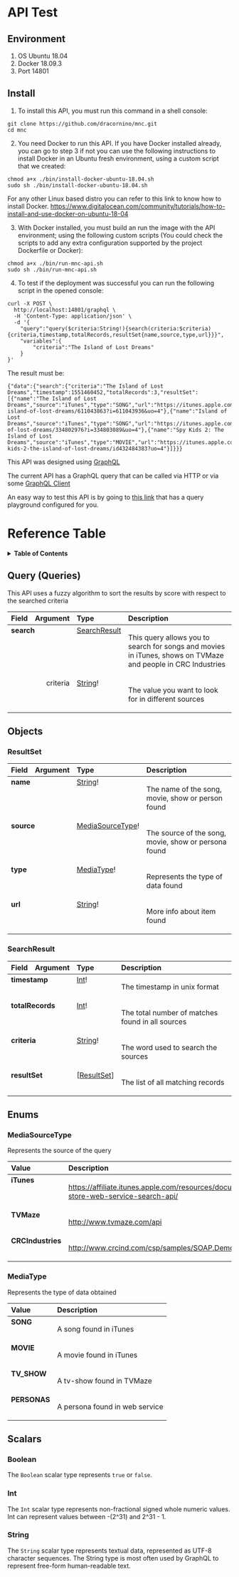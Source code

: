 # API Test

## Environment

1. OS Ubuntu 18.04
2. Docker 18.09.3
3. Port 14801

## Install

1. To install this API, you must run this command in a shell console:

```
git clone https://github.com/dracornino/mnc.git
cd mnc
```

2. You need Docker to run this API. If you have Docker installed already, you can go to step 3 if not you can use the following instructions to install Docker in an Ubuntu fresh environment, using a custom script that we created:

```
chmod a+x ./bin/install-docker-ubuntu-18.04.sh
sudo sh ./bin/install-docker-ubuntu-18.04.sh
```

For any other Linux based distro you can refer to this link to know how to install Docker.
https://www.digitalocean.com/community/tutorials/how-to-install-and-use-docker-on-ubuntu-18-04

3. With Docker installed, you must build an run the image with the API environment; using the following custom scripts (You could check the scripts to add any extra configuration supported by the project Dockerfile or Docker):

```
chmod a+x ./bin/run-mnc-api.sh
sudo sh ./bin/run-mnc-api.sh
```

4. To test if the deployment was successful you can run the following script in the opened console:

```
curl -X POST \
  http://localhost:14801/graphql \
  -H 'Content-Type: application/json' \
  -d '{
	"query":"query($criteria:String!){search(criteria:$criteria){criteria,timestamp,totalRecords,resultSet{name,source,type,url}}}",
	"variables":{
		"criteria":"The Island of Lost Dreams"
	}
}'
```

The result must be:

```
{"data":{"search":{"criteria":"The Island of Lost Dreams","timestamp":1551460452,"totalRecords":3,"resultSet":[{"name":"The Island of Lost Dreams","source":"iTunes","type":"SONG","url":"https://itunes.apple.com/us/album/the-island-of-lost-dreams/611043863?i=611043936&uo=4"},{"name":"Island of Lost Dreams","source":"iTunes","type":"SONG","url":"https://itunes.apple.com/us/album/island-of-lost-dreams/334802976?i=334803089&uo=4"},{"name":"Spy Kids 2: The Island of Lost Dreams","source":"iTunes","type":"MOVIE","url":"https://itunes.apple.com/us/movie/spy-kids-2-the-island-of-lost-dreams/id432484383?uo=4"}]}}}
```

This API was designed using [GraphQL](https://graphql.org/)

The current API has a GraphQL query that can be called via HTTP
or via some [GraphQL Client](https://graphql.org/code/#graphql-clients)

An easy way to test this API is by going to [this link](<http://localhost:14801/graphql?query=query(%24criteria%3AString!)%0A%7B%0A%20%20search(criteria%3A%20%24criteria)%20%7B%0A%20%20%20%20criteria%0A%20%20%20%20timestamp%0A%20%20%20%20totalRecords%0A%20%20%20%20resultSet%20%7B%0A%20%20%20%20%20%20name%0A%20%20%20%20%20%20source%0A%20%20%20%20%20%20type%0A%20%20%20%20%20%20url%0A%20%20%20%20%7D%0A%20%20%7D%0A%7D%0A&variables=%7B%0A%20%20%22criteria%22%3A%20%22The%20Island%20of%20Lost%20Dreams%22%0A%7D>) that has a query playground configured for you.

# Reference Table

<details>
  <summary><strong>Table of Contents</strong></summary>

-   [Query](#query)
-   [Objects](#objects)
    -   [ResultSet](#resultset)
    -   [SearchResult](#searchresult)
-   [Enums](#enums)
    -   [MediaSourceType](#mediasourcetype)
    -   [MediaType](#mediatype)
-   [Scalars](#scalars)
    -   [Boolean](#boolean)
    -   [Int](#int)
    -   [String](#string)

</details>

## Query (Queries)

This API uses a fuzzy algorithm to sort the results by score with respect to the searched criteria

<table>
<thead>
<tr>
<th align="left">Field</th>
<th align="right">Argument</th>
<th align="left">Type</th>
<th align="left">Description</th>
</tr>
</thead>
<tbody>
<tr>
<td colspan="2" valign="top"><strong>search</strong></td>
<td valign="top"><a href="#searchresult">SearchResult</a></td>
<td>

This query allows you to search for songs and movies in iTunes, shows on TVMaze and people in CRC Industries

</td>
</tr>
<tr>
<td colspan="2" align="right" valign="top">criteria</td>
<td valign="top"><a href="#string">String</a>!</td>
<td>

The value you want to look for in different sources

</td>
</tr>
</tbody>
</table>

## Objects

### ResultSet

<table>
<thead>
<tr>
<th align="left">Field</th>
<th align="right">Argument</th>
<th align="left">Type</th>
<th align="left">Description</th>
</tr>
</thead>
<tbody>
<tr>
<td colspan="2" valign="top"><strong>name</strong></td>
<td valign="top"><a href="#string">String</a>!</td>
<td>

The name of the song, movie, show or person found

</td>
</tr>
<tr>
<td colspan="2" valign="top"><strong>source</strong></td>
<td valign="top"><a href="#mediasourcetype">MediaSourceType</a>!</td>
<td>

The source of the song, movie, show or persona found

</td>
</tr>
<tr>
<td colspan="2" valign="top"><strong>type</strong></td>
<td valign="top"><a href="#mediatype">MediaType</a>!</td>
<td>

Represents the type of data found

</td>
</tr>
<tr>
<td colspan="2" valign="top"><strong>url</strong></td>
<td valign="top"><a href="#string">String</a>!</td>
<td>

More info about item found

</td>
</tr>
</tbody>
</table>

### SearchResult

<table>
<thead>
<tr>
<th align="left">Field</th>
<th align="right">Argument</th>
<th align="left">Type</th>
<th align="left">Description</th>
</tr>
</thead>
<tbody>
<tr>
<td colspan="2" valign="top"><strong>timestamp</strong></td>
<td valign="top"><a href="#int">Int</a>!</td>
<td>

The timestamp in unix format

</td>
</tr>
<tr>
<td colspan="2" valign="top"><strong>totalRecords</strong></td>
<td valign="top"><a href="#int">Int</a>!</td>
<td>

The total number of matches found in all sources

</td>
</tr>
<tr>
<td colspan="2" valign="top"><strong>criteria</strong></td>
<td valign="top"><a href="#string">String</a>!</td>
<td>

The word used to search the sources

</td>
</tr>
<tr>
<td colspan="2" valign="top"><strong>resultSet</strong></td>
<td valign="top">[<a href="#resultset">ResultSet</a>]</td>
<td>

The list of all matching records

</td>
</tr>
</tbody>
</table>

## Enums

### MediaSourceType

Represents the source of the query

<table>
<thead>
<th align="left">Value</th>
<th align="left">Description</th>
</thead>
<tbody>
<tr>
<td valign="top"><strong>iTunes</strong></td>
<td>

https://affiliate.itunes.apple.com/resources/documentation/itunes-store-web-service-search-api/

</td>
</tr>
<tr>
<td valign="top"><strong>TVMaze</strong></td>
<td>

http://www.tvmaze.com/api

</td>
</tr>
<tr>
<td valign="top"><strong>CRCIndustries</strong></td>
<td>

http://www.crcind.com/csp/samples/SOAP.Demo.cls

</td>
</tr>
</tbody>
</table>

### MediaType

Represents the type of data obtained

<table>
<thead>
<th align="left">Value</th>
<th align="left">Description</th>
</thead>
<tbody>
<tr>
<td valign="top"><strong>SONG</strong></td>
<td>

A song found in iTunes

</td>
</tr>
<tr>
<td valign="top"><strong>MOVIE</strong></td>
<td>

A movie found in iTunes

</td>
</tr>
<tr>
<td valign="top"><strong>TV_SHOW</strong></td>
<td>

A tv-show found in TVMaze

</td>
</tr>
<tr>
<td valign="top"><strong>PERSONAS</strong></td>
<td>

A persona found in web service

</td>
</tr>
</tbody>
</table>

## Scalars

### Boolean

The `Boolean` scalar type represents `true` or `false`.

### Int

The `Int` scalar type represents non-fractional signed whole numeric values. Int can represent values between -(2^31) and 2^31 - 1.

### String

The `String` scalar type represents textual data, represented as UTF-8 character sequences. The String type is most often used by GraphQL to represent free-form human-readable text.
